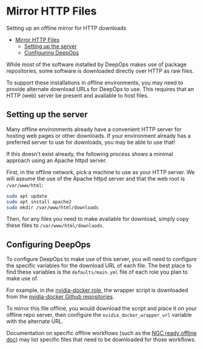 # Mirror HTTP Files

Setting up an offline mirror for HTTP downloads

- [Mirror HTTP Files](#mirror-http-files)
  - [Setting up the server](#setting-up-the-server)
  - [Configuring DeepOps](#configuring-deepops)

While most of the software installed by DeepOps makes use of package repositories, some software is downloaded directly over HTTP as raw files.

To support these installations in offline environments, you may need to provide alternate download URLs for DeepOps to use.
This requires that an HTTP (web) server be present and available to host files.

## Setting up the server

Many offline environments already have a convenient HTTP server for hosting web pages or other downloads.
If your environment already has a preferred server to use for downloads, you may be able to use that!

If this doesn't exist already, the following process shows a minimal approach using an Apache httpd server.

First, in the offline network, pick a machine to use as your HTTP server.
We will assume the use of the Apache httpd server and that the web root is `/var/www/html`:

```bash
sudo apt update
sudo apt install apache2
sudo mkdir /var/www/html/downloads
```

Then, for any files you need to make available for download, simply copy these files to `/var/www/html/downlaods`.

## Configuring DeepOps

To configure DeepOps to make use of this server, you will need to configure the specific variables for the download URL of each file.
The best place to find these variables is the `defaults/main.yml` file of each role you plan to make use of.

For example, in the [nvidia-docker role](https://github.com/NVIDIA/ansible-role-nvidia-docker), the wrapper script is downloaded from the [nvidia-docker Github repositories](https://raw.githubusercontent.com/NVIDIA/nvidia-docker/master/nvidia-docker).

To mirror this file offline, you would download the script and place it on your offline repo server, then configure the `nvidia_docker_wrapper_url` variable with the alternate URL.

Documentation on specific offline workflows (such as the [NGC ready offline doc](./ngc-ready.md)) may list specific files that need to be downloaded for those workflows.
